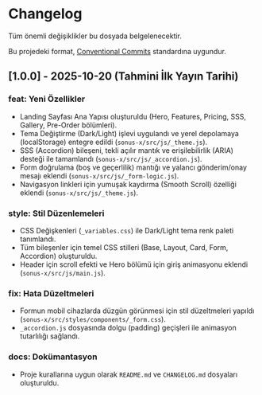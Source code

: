 # Changelog

Tüm önemli değişiklikler bu dosyada belgelenecektir.

Bu projedeki format, [Conventional Commits](https://www.conventionalcommits.org/en/v1.0.0/) standardına uygundur.

## [1.0.0] - 2025-10-20 (Tahmini İlk Yayın Tarihi)

### feat: Yeni Özellikler

- Landing Sayfası Ana Yapısı oluşturuldu (Hero, Features, Pricing, SSS, Gallery, Pre-Order bölümleri).
- Tema Değiştirme (Dark/Light) işlevi uygulandı ve yerel depolamaya (localStorage) entegre edildi (`sonus-x/src/js/_theme.js`).
- SSS (Accordion) bileşeni, tekli açılır mantık ve erişilebilirlik (ARIA) desteği ile tamamlandı (`sonus-x/src/js/_accordion.js`).
- Form doğrulama (boş ve geçerlilik) mantığı ve yalancı gönderim/onay mesajı eklendi (`sonus-x/src/js/_form-logic.js`).
- Navigasyon linkleri için yumuşak kaydırma (Smooth Scroll) özelliği eklendi (`sonus-x/src/js/_theme.js`).

### style: Stil Düzenlemeleri

- CSS Değişkenleri (`_variables.css`) ile Dark/Light tema renk paleti tanımlandı.
- Tüm bileşenler için temel CSS stilleri (Base, Layout, Card, Form, Accordion) oluşturuldu.
- Header için scroll efekti ve Hero bölümü için giriş animasyonu eklendi (`sonus-x/src/js/main.js`).

### fix: Hata Düzeltmeleri

- Formun mobil cihazlarda düzgün görünmesi için stil düzeltmeleri yapıldı (`sonus-x/src/styles/components/_form.css`).
- `_accordion.js` dosyasında dolgu (padding) geçişleri ile animasyon tutarlılığı sağlandı.

### docs: Dokümantasyon

- Proje kurallarına uygun olarak `README.md` ve `CHANGELOG.md` dosyaları oluşturuldu.
